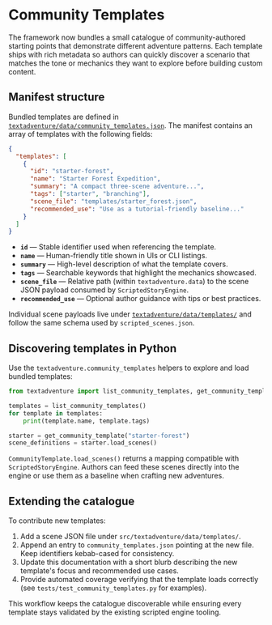 # Community Templates

The framework now bundles a small catalogue of community-authored starting points
that demonstrate different adventure patterns. Each template ships with rich
metadata so authors can quickly discover a scenario that matches the tone or
mechanics they want to explore before building custom content.

## Manifest structure

Bundled templates are defined in
[`textadventure/data/community_templates.json`](../src/textadventure/data/community_templates.json).
The manifest contains an array of templates with the following fields:

```json
{
  "templates": [
    {
      "id": "starter-forest",
      "name": "Starter Forest Expedition",
      "summary": "A compact three-scene adventure...",
      "tags": ["starter", "branching"],
      "scene_file": "templates/starter_forest.json",
      "recommended_use": "Use as a tutorial-friendly baseline..."
    }
  ]
}
```

- **`id`** — Stable identifier used when referencing the template.
- **`name`** — Human-friendly title shown in UIs or CLI listings.
- **`summary`** — High-level description of what the template covers.
- **`tags`** — Searchable keywords that highlight the mechanics showcased.
- **`scene_file`** — Relative path (within `textadventure.data`) to the scene
  JSON payload consumed by `ScriptedStoryEngine`.
- **`recommended_use`** — Optional author guidance with tips or best practices.

Individual scene payloads live under
[`textadventure/data/templates/`](../src/textadventure/data/templates/) and
follow the same schema used by `scripted_scenes.json`.

## Discovering templates in Python

Use the `textadventure.community_templates` helpers to explore and load bundled
templates:

```python
from textadventure import list_community_templates, get_community_template

templates = list_community_templates()
for template in templates:
    print(template.name, template.tags)

starter = get_community_template("starter-forest")
scene_definitions = starter.load_scenes()
```

`CommunityTemplate.load_scenes()` returns a mapping compatible with
`ScriptedStoryEngine`. Authors can feed these scenes directly into the engine or
use them as a baseline when crafting new adventures.

## Extending the catalogue

To contribute new templates:

1. Add a scene JSON file under `src/textadventure/data/templates/`.
2. Append an entry to `community_templates.json` pointing at the new file. Keep
   identifiers kebab-cased for consistency.
3. Update this documentation with a short blurb describing the new template's
   focus and recommended use cases.
4. Provide automated coverage verifying that the template loads correctly (see
   `tests/test_community_templates.py` for examples).

This workflow keeps the catalogue discoverable while ensuring every template
stays validated by the existing scripted engine tooling.

